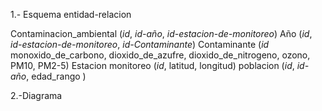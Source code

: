 1.- Esquema entidad-relacion

Contaminacion_ambiental (_id_, _id-año_, _id-estacion-de-monitoreo_)
Año (_id_, _id-estacion-de-monitoreo_, _id-Contaminante_)
Contaminante (_id_ monoxido_de_carbono, dioxido_de_azufre, dioxido_de_nitrogeno, ozono, PM10, PM2-5)
Estacion monitoreo (_id_, latitud, longitud)
poblacion (_id_, _id-año_, edad_rango )

2.-Diagrama

